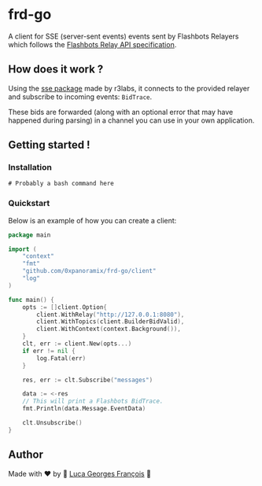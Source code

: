 # frd-go

A client for SSE (server-sent events) events sent by Flashbots Relayers which follows the 
[Flashbots Relay API specification](https://flashbots.notion.site/Relay-API-Spec-5fb0819366954962bc02e81cb33840f5#286c858c4ba24e58ada6348d8d4b71ec).

## How does it work ?

Using the [sse package](https://github.com/r3labs/sse) made by r3labs, it connects to the 
provided relayer and subscribe to incoming events: `BidTrace`.

These bids are forwarded (along with an optional error that may have happened during parsing) in a 
channel you can use in your own application.

## Getting started !

### Installation

```shell
# Probably a bash command here
```

### Quickstart

Below is an example of how you can create a client:
```go
package main

import (
	"context"
	"fmt"
	"github.com/0xpanoramix/frd-go/client"
	"log"
)

func main() {
	opts := []client.Option{
		client.WithRelay("http://127.0.0.1:8080"),
		client.WithTopics(client.BuilderBidValid),
		client.WithContext(context.Background()),
	}
	clt, err := client.New(opts...)
	if err != nil {
		log.Fatal(err)
	}

	res, err := clt.Subscribe("messages")

	data := <-res
	// This will print a Flashbots BidTrace.
	fmt.Println(data.Message.EventData)

	clt.Unsubscribe()
}
```

## Author

Made with ❤️ by 🤖 [Luca Georges François](https://github.com/0xpanoramix) 🤖
